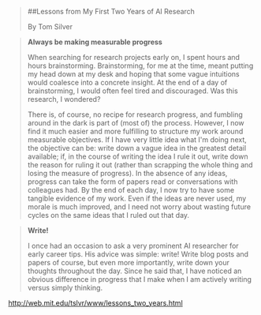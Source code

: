 



> ##Lessons from My First Two Years of AI Research
>
> By Tom Silver







> **Always be making measurable progress**
>
> 
>
> When searching for research projects early on, I spent hours and hours brainstorming. Brainstorming, for me at the time, meant putting my head down at my desk and hoping that some vague intuitions would coalesce into a concrete insight. At the end of a day of brainstorming, I would often feel tired and discouraged. Was this research, I wondered?
>
> There is, of course, no recipe for research progress, and fumbling around in the dark is part of (most of) the process. However, I now find it much easier and more fulfilling to structure my work around measurable objectives. If I have very little idea what I'm doing next, the objective can be: write down a vague idea in the greatest detail available; if, in the course of writing the idea I rule it out, write down the reason for ruling it out (rather than scrapping the whole thing and losing the measure of progress). In the absence of any ideas, progress can take the form of papers read or conversations with colleagues had. By the end of each day, I now try to have some tangible evidence of my work. Even if the ideas are never used, my morale is much improved, and I need not worry about wasting future cycles on the same ideas that I ruled out that day.
>





> **Write!**
>
> 
>
> I once had an occasion to ask a very prominent AI researcher for early career tips. His advice was simple: write! Write blog posts and papers of course, but even more importantly, write down your thoughts throughout the day. Since he said that, I have noticed an obvious difference in progress that I make when I am actively writing versus simply thinking.





http://web.mit.edu/tslvr/www/lessons_two_years.html 








